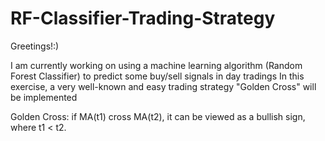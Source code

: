 # RF-Classifier-Trading-Strategy

Greetings!:)

I am currently working on using a machine learning algorithm (Random Forest Classifier) to predict some buy/sell signals in day tradings
In this exercise, a very well-known and easy trading strategy "Golden Cross" will be implemented

Golden Cross:
if MA(t1) cross MA(t2), it can be viewed as a bullish sign, where t1 < t2.
